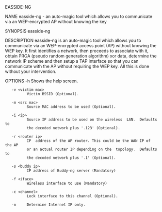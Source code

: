 EASSIDE-NG

NAME
       easside-ng  - an auto-magic tool which allows you to communicate via an
       WEP-encrypted AP without knowing the key

SYNOPSIS
       easside-ng <options>

DESCRIPTION
       easside-ng is an auto-magic tool which allows you to communicate via an
       WEP-encrypted  access  point (AP) without knowing the WEP key. It first
       identifies a network, then proceeds to associate with it,  obtain  PRGA
       (pseudo random generation algorithm) xor data, determine the network IP
       scheme and then setup a TAP interface so that you can communicate  with
       the  AP  without  requiring  the WEP key. All this is done without your
       intervention.

OPTIONS
       -h     Shows the help screen.

       -v <victim mac>
              Victim BSSID (Optional).

       -m <src mac>
              Source MAC address to be used (Optional).

       -i <ip>
              Source IP address to be used on the wireless  LAN.  Defaults  to
              the decoded network plus '.123' (Optional).

       -r <router ip>
              IP  address of the AP router. This could be the WAN IP of the AP
              or an actual router IP depending on the  topology.  Defaults  to
              the decoded network plus '.1' (Optional).

       -s <buddy ip>
              IP address of Buddy-ng server (Mandatory)

       -f <iface>
              Wireless interface to use (Mandatory)

       -c <channel>
              Lock interface to this channel (Optional).

       -n     Determine Internet IP only.